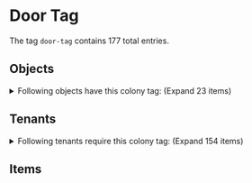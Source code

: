 # Door Tag

The tag `door-tag` contains 177 total entries.

## Objects

<details><summary>Following objects have this colony tag: (Expand 23 items)</summary>

- <img src="https://raw.githubusercontent.com/Ceterai/Enternia/main/objects/alta/basic/door/icon.png" alt="Alta Door icon" loading="lazy" height=16px width="auto" /> [Alta Door](https://ceterai.github.io/MyEnternia/Wiki/AltaDoor)
- <img src="https://raw.githubusercontent.com/Ceterai/Enternia/main/objects/alta/city/gateway/icon.png" alt="Alta Gateway icon" loading="lazy" height=16px width="auto" /> [Alta Gateway](https://ceterai.github.io/MyEnternia/Wiki/AltaGateway)
- <img src="https://raw.githubusercontent.com/Ceterai/Enternia/main/objects/alta/city/hatch/icon.png" alt="Alta Hatch icon" loading="lazy" height=16px width="auto" /> [Alta Hatch](https://ceterai.github.io/MyEnternia/Wiki/AltaHatch)
- <img src="https://raw.githubusercontent.com/Ceterai/Enternia/main/objects/alta/lab/barrier/icon.png" alt="Alta Lab Barrier icon" loading="lazy" height=16px width="auto" /> [Alta Lab Barrier](https://ceterai.github.io/MyEnternia/Wiki/AltaLabBarrier)
- <img src="https://raw.githubusercontent.com/Ceterai/Enternia/main/objects/alta/lab/door/icon.png" alt="Alta Lab Door icon" loading="lazy" height=16px width="auto" /> [Alta Lab Door](https://ceterai.github.io/MyEnternia/Wiki/AltaLabDoor)
- <img src="https://raw.githubusercontent.com/Ceterai/Enternia/main/objects/alta/lab/gateway/icon.png" alt="Alta Lab Gateway icon" loading="lazy" height=16px width="auto" /> [Alta Lab Gateway](https://ceterai.github.io/MyEnternia/Wiki/AltaLabGateway)
- <img src="https://raw.githubusercontent.com/Ceterai/Enternia/main/objects/alta/lab/hatch/icon.png" alt="Alta Lab Hatch icon" loading="lazy" height=16px width="auto" /> [Alta Lab Hatch](https://ceterai.github.io/MyEnternia/Wiki/AltaLabHatch)
- <img src="https://raw.githubusercontent.com/Ceterai/Enternia/main/objects/alta/lab/trapdoor/icon.png" alt="Alta Lab Trapdoor icon" loading="lazy" height=16px width="auto" /> [Alta Lab Trapdoor](https://ceterai.github.io/MyEnternia/Wiki/AltaLabTrapdoor)
- <img src="https://raw.githubusercontent.com/Ceterai/Enternia/main/objects/alta/security/barrier/icon.png" alt="Alta Security Barrier icon" loading="lazy" height=16px width="auto" /> [Alta Security Barrier](https://ceterai.github.io/MyEnternia/Wiki/AltaSecurityBarrier)
- <img src="https://raw.githubusercontent.com/Ceterai/Enternia/main/objects/alta/ship/gateway/icon.png" alt="Alta Ship Gateway icon" loading="lazy" height=16px width="auto" /> [Alta Ship Gateway](https://ceterai.github.io/MyEnternia/Wiki/AltaShipGateway)
- <img src="https://raw.githubusercontent.com/Ceterai/Enternia/main/objects/alta/ship/hatch/icon.png" alt="Alta Ship Hatch icon" loading="lazy" height=16px width="auto" /> [Alta Ship Hatch](https://ceterai.github.io/MyEnternia/Wiki/AltaShipHatch)
- <img src="https://raw.githubusercontent.com/Ceterai/Enternia/main/objects/biome/alterash_prime/bishyn/decorative/door/icon.png" alt="Bishyn Door icon" loading="lazy" height=16px width="auto" /> [Bishyn Door](https://ceterai.github.io/MyEnternia/Wiki/BishynDoor)
- <img src="https://raw.githubusercontent.com/Ceterai/Enternia/main/objects/biome/alterash_prime/bishyn/decorative/hatch/icon.png" alt="Bishyn Hatch icon" loading="lazy" height=16px width="auto" /> [Bishyn Hatch](https://ceterai.github.io/MyEnternia/Wiki/BishynHatch)
- <img src="https://raw.githubusercontent.com/Ceterai/Enternia/main/objects/biome/alterash_prime/calin/decorative/gateway/icon.png" alt="Calin Gateway icon" loading="lazy" height=16px width="auto" /> [Calin Gateway](https://ceterai.github.io/MyEnternia/Wiki/CalinGateway)
- <img src="https://raw.githubusercontent.com/Ceterai/Enternia/main/objects/biome/alterash_prime/calin/decorative/hatch/icon.png" alt="Calin Hatch icon" loading="lazy" height=16px width="auto" /> [Calin Hatch](https://ceterai.github.io/MyEnternia/Wiki/CalinHatch)
- <img src="https://raw.githubusercontent.com/Ceterai/Enternia/main/objects/alta/eds/decorative/gateway/icon.png" alt="EDS Gateway icon" loading="lazy" height=16px width="auto" /> [EDS Gateway](https://ceterai.github.io/MyEnternia/Wiki/EDSGateway)
- <img src="https://raw.githubusercontent.com/Ceterai/Enternia/main/objects/alta/eds/decorative/hatch/icon.png" alt="EDS Hatch icon" loading="lazy" height=16px width="auto" /> [EDS Hatch](https://ceterai.github.io/MyEnternia/Wiki/EDSHatch)
- <img src="https://raw.githubusercontent.com/Ceterai/Enternia/main/objects/biome/alterash_prime/gheatsyn/decorative/door/icon.png" alt="Gheatsyn Door icon" loading="lazy" height=16px width="auto" /> [Gheatsyn Door](https://ceterai.github.io/MyEnternia/Wiki/GheatsynDoor)
- <img src="https://raw.githubusercontent.com/Ceterai/Enternia/main/objects/biome/alterash_prime/gheatsyn/decorative/gateway/icon.png" alt="Gheatsyn Gateway icon" loading="lazy" height=16px width="auto" /> [Gheatsyn Gateway](https://ceterai.github.io/MyEnternia/Wiki/GheatsynGateway)
- <img src="https://raw.githubusercontent.com/Ceterai/Enternia/main/objects/biome/alterash_prime/gheatsyn/decorative/hatch/icon.png" alt="Gheatsyn Hatch icon" loading="lazy" height=16px width="auto" /> [Gheatsyn Hatch](https://ceterai.github.io/MyEnternia/Wiki/GheatsynHatch)
- <img src="https://raw.githubusercontent.com/Ceterai/Enternia/main/objects/biome/alterash_prime/hevika/decorative/hatch/icon.png" alt="Hevika Hatch icon" loading="lazy" height=16px width="auto" /> [Hevika Hatch](https://ceterai.github.io/MyEnternia/Wiki/HevikaHatch)
- <img src="https://raw.githubusercontent.com/Ceterai/Enternia/main/objects/biome/alterash/warped/decorative/door/icon.png" alt="Warped Door icon" loading="lazy" height=16px width="auto" /> [Warped Door](https://ceterai.github.io/MyEnternia/Wiki/WarpedDoor)
- <img src="https://raw.githubusercontent.com/Ceterai/Enternia/main/objects/biome/alterash/yaara/decorative/door/icon.png" alt="Yaara Door icon" loading="lazy" height=16px width="auto" /> [Yaara Door](https://ceterai.github.io/MyEnternia/Wiki/YaaraDoor)

</details>

## Tenants

<details><summary>Following tenants require this colony tag: (Expand 154 items)</summary>

- [Alta Agent](https://ceterai.github.io/MyEnternia/Wiki/AltaAgent)
- [Alta Android](https://ceterai.github.io/MyEnternia/Wiki/AltaAndroid)
- [Alta Archiver](https://ceterai.github.io/MyEnternia/Wiki/AltaArchiver)
- [Alta Artist](https://ceterai.github.io/MyEnternia/Wiki/AltaArtist)
- [Alta Bartender](https://ceterai.github.io/MyEnternia/Wiki/AltaBartender)
- [Alta Bedtimer](https://ceterai.github.io/MyEnternia/Wiki/AltaBedtimer)
- [Gyera Botanist](https://ceterai.github.io/MyEnternia/Wiki/GyeraBotanist)
- [Alta in a Calin Dress](https://ceterai.github.io/MyEnternia/Wiki/AltainaCalinDress)
- [Imperial Android](https://ceterai.github.io/MyEnternia/Wiki/ImperialAndroid)
- [Imperial Guard](https://ceterai.github.io/MyEnternia/Wiki/ImperialGuard)
- [Alta Representative](https://ceterai.github.io/MyEnternia/Wiki/AltaRepresentative)
- [Alta from a Capital](https://ceterai.github.io/MyEnternia/Wiki/AltafromaCapital)
- [Alta Cargo Agent](https://ceterai.github.io/MyEnternia/Wiki/AltaCargoAgent)
- [Alta Chef](https://ceterai.github.io/MyEnternia/Wiki/AltaChef)
- [Alta Christmas Girl](https://ceterai.github.io/MyEnternia/Wiki/AltaChristmasGirl)
- [Alta Administrator](https://ceterai.github.io/MyEnternia/Wiki/AltaAdministrator)
- [Alta Executive](https://ceterai.github.io/MyEnternia/Wiki/AltaExecutive)
- [Alta Collectioner](https://ceterai.github.io/MyEnternia/Wiki/AltaCollectioner)
- [Alta FHC Operative](https://ceterai.github.io/MyEnternia/Wiki/AltaFHCOperative)
- [Alta Dancer](https://ceterai.github.io/MyEnternia/Wiki/AltaDancer)
- [Alta Designer](https://ceterai.github.io/MyEnternia/Wiki/AltaDesigner)
- [Alta Earth Fan](https://ceterai.github.io/MyEnternia/Wiki/AltaEarthFan)
- [Alta Engineer](https://ceterai.github.io/MyEnternia/Wiki/AltaEngineer)
- [Alta Explorer](https://ceterai.github.io/MyEnternia/Wiki/AltaExplorer)
- [Alta Poner](https://ceterai.github.io/MyEnternia/Wiki/AltaPoner)
- [Alta Field Researcher](https://ceterai.github.io/MyEnternia/Wiki/AltaFieldResearcher)
- [Alta Gamer](https://ceterai.github.io/MyEnternia/Wiki/AltaGamer)
- [Alta Gardener](https://ceterai.github.io/MyEnternia/Wiki/AltaGardener)
- [Alta Guard](https://ceterai.github.io/MyEnternia/Wiki/AltaGuard)
- [Alta Holiday Girl](https://ceterai.github.io/MyEnternia/Wiki/AltaHolidayGirl)
- [Alta Hula Dancer](https://ceterai.github.io/MyEnternia/Wiki/AltaHulaDancer)
- [Alta Huntress](https://ceterai.github.io/MyEnternia/Wiki/AltaHuntress)
- [Alta Festival Girl](https://ceterai.github.io/MyEnternia/Wiki/AltaFestivalGirl)
- [Alta Knight](https://ceterai.github.io/MyEnternia/Wiki/AltaKnight)
- [Alta Koywa Dancer](https://ceterai.github.io/MyEnternia/Wiki/AltaKoywaDancer)
- [Alta Lab Android](https://ceterai.github.io/MyEnternia/Wiki/AltaLabAndroid)
- [Alta Lab Archiver](https://ceterai.github.io/MyEnternia/Wiki/AltaLabArchiver)
- [Alta Lab Guard](https://ceterai.github.io/MyEnternia/Wiki/AltaLabGuard)
- [Alta Lab Researcher](https://ceterai.github.io/MyEnternia/Wiki/AltaLabResearcher)
- [Alta Lunar Guard](https://ceterai.github.io/MyEnternia/Wiki/AltaLunarGuard)
- [Alta Lunar Miner](https://ceterai.github.io/MyEnternia/Wiki/AltaLunarMiner)
- [Alta Mechanic](https://ceterai.github.io/MyEnternia/Wiki/AltaMechanic)
- [Alta Medic](https://ceterai.github.io/MyEnternia/Wiki/AltaMedic)
- [Alta Merchant](https://ceterai.github.io/MyEnternia/Wiki/AltaMerchant)
- [Alta Metrocop](https://ceterai.github.io/MyEnternia/Wiki/AltaMetrocop)
- [Alta Miner](https://ceterai.github.io/MyEnternia/Wiki/AltaMiner)
- [Alta Neon Dancer](https://ceterai.github.io/MyEnternia/Wiki/AltaNeonDancer)
- [Alta Swimmer](https://ceterai.github.io/MyEnternia/Wiki/AltaSwimmer)
- [Alta Office Worker](https://ceterai.github.io/MyEnternia/Wiki/AltaOfficeWorker)
- [Alta Official](https://ceterai.github.io/MyEnternia/Wiki/AltaOfficial)
- [Alta from the Outpost](https://ceterai.github.io/MyEnternia/Wiki/AltafromtheOutpost)
- [Alta Party Girl](https://ceterai.github.io/MyEnternia/Wiki/AltaPartyGirl)
- [Alta Peacekeeper](https://ceterai.github.io/MyEnternia/Wiki/AltaPeacekeeper)
- [Alta Pirate](https://ceterai.github.io/MyEnternia/Wiki/AltaPirate)
- [Alta Princess](https://ceterai.github.io/MyEnternia/Wiki/AltaPrincess)
- [Alta Protectorate Student](https://ceterai.github.io/MyEnternia/Wiki/AltaProtectorateStudent)
- [Alta Rainbow Girl](https://ceterai.github.io/MyEnternia/Wiki/AltaRainbowGirl)
- [Alta Researcher](https://ceterai.github.io/MyEnternia/Wiki/AltaResearcher)
- [Alta Resque Worker](https://ceterai.github.io/MyEnternia/Wiki/AltaResqueWorker)
- [Alta Brigadier](https://ceterai.github.io/MyEnternia/Wiki/AltaBrigadier)
- [Alta Trackmate](https://ceterai.github.io/MyEnternia/Wiki/AltaTrackmate)
- [ct_alta_scientist_tenant](https://ceterai.github.io/MyEnternia/Wiki/ct-alta-scientist-tenant)
- [Alta Scout](https://ceterai.github.io/MyEnternia/Wiki/AltaScout)
- [Alta Resort Girl](https://ceterai.github.io/MyEnternia/Wiki/AltaResortGirl)
- [Alta Security Android](https://ceterai.github.io/MyEnternia/Wiki/AltaSecurityAndroid)
- [Alta Security Captain](https://ceterai.github.io/MyEnternia/Wiki/AltaSecurityCaptain)
- [Alta Security Officer](https://ceterai.github.io/MyEnternia/Wiki/AltaSecurityOfficer)
- [Alta Security Commander](https://ceterai.github.io/MyEnternia/Wiki/AltaSecurityCommander)
- [Alta Security Guard](https://ceterai.github.io/MyEnternia/Wiki/AltaSecurityGuard)
- [Alta Servicer](https://ceterai.github.io/MyEnternia/Wiki/AltaServicer)
- [Alta Social Worker](https://ceterai.github.io/MyEnternia/Wiki/AltaSocialWorker)
- [Alta Supervisor](https://ceterai.github.io/MyEnternia/Wiki/AltaSupervisor)
- [Alta NPC](https://ceterai.github.io/MyEnternia/Wiki/AltaNPC)
- [Alta Copper Girl](https://ceterai.github.io/MyEnternia/Wiki/AltaCopperGirl)
- [Alta Impervium Protecta](https://ceterai.github.io/MyEnternia/Wiki/AltaImperviumProtecta)
- [Alta Iron Girl](https://ceterai.github.io/MyEnternia/Wiki/AltaIronGirl)
- [Alta Tungsten Girl](https://ceterai.github.io/MyEnternia/Wiki/AltaTungstenGirl)
- [Alta Titanium Girl](https://ceterai.github.io/MyEnternia/Wiki/AltaTitaniumGirl)
- [Alta Durasteel Girl](https://ceterai.github.io/MyEnternia/Wiki/AltaDurasteelGirl)
- [Alta Aegisalt Protecta](https://ceterai.github.io/MyEnternia/Wiki/AltaAegisaltProtecta)
- [Alta Ferozium Protecta](https://ceterai.github.io/MyEnternia/Wiki/AltaFeroziumProtecta)
- [Alta Violium Protecta](https://ceterai.github.io/MyEnternia/Wiki/AltaVioliumProtecta)
- [Alta Solarium Protecta](https://ceterai.github.io/MyEnternia/Wiki/AltaSolariumProtecta)
- [Alta Diamond Protecta](https://ceterai.github.io/MyEnternia/Wiki/AltaDiamondProtecta)
- [Alta Traveller](https://ceterai.github.io/MyEnternia/Wiki/AltaTraveller)
- [Alta Vibrant Dancer](https://ceterai.github.io/MyEnternia/Wiki/AltaVibrantDancer)
- [Alta Oceanologist](https://ceterai.github.io/MyEnternia/Wiki/AltaOceanologist)
- [Alta Archaeologist](https://ceterai.github.io/MyEnternia/Wiki/AltaArchaeologist)
- [A.R.C.O. Android](https://ceterai.github.io/MyEnternia/Wiki/A.R.C.O.Android)
- [A.R.C.O. Archiver](https://ceterai.github.io/MyEnternia/Wiki/A.R.C.O.Archiver)
- [A.R.C.O. Field Researcher](https://ceterai.github.io/MyEnternia/Wiki/A.R.C.O.FieldResearcher)
- [A.R.C.O. Security Guard](https://ceterai.github.io/MyEnternia/Wiki/A.R.C.O.SecurityGuard)
- [A.R.C.O. Researcher](https://ceterai.github.io/MyEnternia/Wiki/A.R.C.O.Researcher)
- [Alta Aricologist](https://ceterai.github.io/MyEnternia/Wiki/AltaAricologist)
- [Arknight](https://ceterai.github.io/MyEnternia/Wiki/Arknight)
- [Alta Biologist](https://ceterai.github.io/MyEnternia/Wiki/AltaBiologist)
- [Cal Merchant](https://ceterai.github.io/MyEnternia/Wiki/CalMerchant)
- [C.T. Android](https://ceterai.github.io/MyEnternia/Wiki/C.T.Android)
- [Ceterai Archiver](https://ceterai.github.io/MyEnternia/Wiki/CeteraiArchiver)
- [Ceterai Field Researcher](https://ceterai.github.io/MyEnternia/Wiki/CeteraiFieldResearcher)
- [Ceterai Researcher](https://ceterai.github.io/MyEnternia/Wiki/CeteraiResearcher)
- [Citadel Guard](https://ceterai.github.io/MyEnternia/Wiki/CitadelGuard)
- [Combat Android](https://ceterai.github.io/MyEnternia/Wiki/CombatAndroid)
- [Alta Army Captain](https://ceterai.github.io/MyEnternia/Wiki/AltaArmyCaptain)
- [Alta Soldier](https://ceterai.github.io/MyEnternia/Wiki/AltaSoldier)
- [Dreamer Android](https://ceterai.github.io/MyEnternia/Wiki/DreamerAndroid)
- [Dreamer](https://ceterai.github.io/MyEnternia/Wiki/Dreamer)
- [EDS Android](https://ceterai.github.io/MyEnternia/Wiki/EDSAndroid)
- [EDS Archiver](https://ceterai.github.io/MyEnternia/Wiki/EDSArchiver)
- [EDS Guard](https://ceterai.github.io/MyEnternia/Wiki/EDSGuard)
- [EDS Heavy Soldier](https://ceterai.github.io/MyEnternia/Wiki/EDSHeavySoldier)
- [EDS Officer](https://ceterai.github.io/MyEnternia/Wiki/EDSOfficer)
- [EDS Commander](https://ceterai.github.io/MyEnternia/Wiki/EDSCommander)
- [EDS Researcher](https://ceterai.github.io/MyEnternia/Wiki/EDSResearcher)
- [EDS Security](https://ceterai.github.io/MyEnternia/Wiki/EDSSecurity)
- [Elin Guard](https://ceterai.github.io/MyEnternia/Wiki/ElinGuard)
- [Elite Android](https://ceterai.github.io/MyEnternia/Wiki/EliteAndroid)
- [Elite Guard](https://ceterai.github.io/MyEnternia/Wiki/EliteGuard)
- [Faradea Guard](https://ceterai.github.io/MyEnternia/Wiki/FaradeaGuard)
- [Faradea Legend](https://ceterai.github.io/MyEnternia/Wiki/FaradeaLegend)
- [Faradea Merc](https://ceterai.github.io/MyEnternia/Wiki/FaradeaMerc)
- [Faradea Scavenger](https://ceterai.github.io/MyEnternia/Wiki/FaradeaScavenger)
- [Alta Geologist](https://ceterai.github.io/MyEnternia/Wiki/AltaGeologist)
- [Ghearun Archiver](https://ceterai.github.io/MyEnternia/Wiki/GhearunArchiver)
- [Ghearun Field Researcher](https://ceterai.github.io/MyEnternia/Wiki/GhearunFieldResearcher)
- [Ghearun Researcher](https://ceterai.github.io/MyEnternia/Wiki/GhearunResearcher)
- [Gyera Archiver](https://ceterai.github.io/MyEnternia/Wiki/GyeraArchiver)
- [Hevika Archiver](https://ceterai.github.io/MyEnternia/Wiki/HevikaArchiver)
- [Hevika Researcher](https://ceterai.github.io/MyEnternia/Wiki/HevikaResearcher)
- [Alta Hive Keeper](https://ceterai.github.io/MyEnternia/Wiki/AltaHiveKeeper)
- [MKI Archiver](https://ceterai.github.io/MyEnternia/Wiki/MKIArchiver)
- [MKI Commander](https://ceterai.github.io/MyEnternia/Wiki/MKICommander)
- [MKI Infiltrator](https://ceterai.github.io/MyEnternia/Wiki/MKIInfiltrator)
- [MKI Intruder](https://ceterai.github.io/MyEnternia/Wiki/MKIIntruder)
- [MKI Navy](https://ceterai.github.io/MyEnternia/Wiki/MKINavy)
- [MKI Officer](https://ceterai.github.io/MyEnternia/Wiki/MKIOfficer)
- [MKI Researcher](https://ceterai.github.io/MyEnternia/Wiki/MKIResearcher)
- [MKI Specialist](https://ceterai.github.io/MyEnternia/Wiki/MKISpecialist)
- [Neiteru Archiver](https://ceterai.github.io/MyEnternia/Wiki/NeiteruArchiver)
- [Neiteru Researcher](https://ceterai.github.io/MyEnternia/Wiki/NeiteruResearcher)
- [Alta Volcanologist](https://ceterai.github.io/MyEnternia/Wiki/AltaVolcanologist)
- [Sona Soldier](https://ceterai.github.io/MyEnternia/Wiki/SonaSoldier)
- [Spacedrifter](https://ceterai.github.io/MyEnternia/Wiki/Spacedrifter)
- [Stardust Merchant](https://ceterai.github.io/MyEnternia/Wiki/StardustMerchant)
- [Stardust Scout](https://ceterai.github.io/MyEnternia/Wiki/StardustScout)
- [Thermounit](https://ceterai.github.io/MyEnternia/Wiki/Thermounit)
- [Alta Toxicologist](https://ceterai.github.io/MyEnternia/Wiki/AltaToxicologist)
- [Tserera Archiver](https://ceterai.github.io/MyEnternia/Wiki/TsereraArchiver)
- [Tserera Researcher](https://ceterai.github.io/MyEnternia/Wiki/TsereraResearcher)
- [ct_viona_creature_tenant](https://ceterai.github.io/MyEnternia/Wiki/ct-viona-creature-tenant)
- [Viona Merchant](https://ceterai.github.io/MyEnternia/Wiki/VionaMerchant)
- [Warped Merchant](https://ceterai.github.io/MyEnternia/Wiki/WarpedMerchant)
- [ct_yaara_keeper_tenant](https://ceterai.github.io/MyEnternia/Wiki/ct-yaara-keeper-tenant)
- [Yaara Merchant](https://ceterai.github.io/MyEnternia/Wiki/YaaraMerchant)

</details>

## Items
